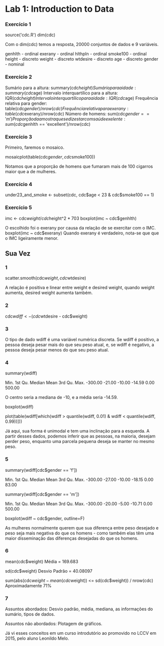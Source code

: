 # Lab 1: Introduction to Data

### Exercício 1

source('cdc.R')
dim(cdc)

Com o dim(cdc) temos a resposta, 20000 conjuntos de dados e 9 variáveis. 

genhlth - ordinal 
exerany - ordinal
hlthpln - ordinal
smoke100 - ordinal
height - discreto
weight - discreto 
wtdesire - discreto 
age - discreto 
gender - nominal 

### Exercício 2

Sumário para a altura: summary(cdc$height)
Sumário para a idade: summary(cdc$age)
Intervalo interquartílico para a altura: IQR(cdc$height)
Intervalo interquartílico para a idade: IQR(cdc$age)
Frequência relativa para gender: table(cdc$gender)/nrow(cdc)
Frequência relativa para exerany: table(cdc$exerany)/nrow(cdc)
Número de homens: sum(cdc$gender == 'm')
Proporção da amostra que se diz estar com saúde exelente: sum(cdc$genhlth == 'excellent')/nrow(cdc)

### Exercício 3

Primeiro, faremos o mosaico.

mosaicplot(table(cdc$gender, cdc$smoke100))

Notamos que a proporção de homens que fumaram mais de 100 cigarros  maior que a de mulheres.

### Exercício 4

under23_and_smoke <- subset(cdc, cdc$age < 23 & cdc$smoke100 == 1)

### Exercício 5

imc <- cdc$weight / cdc$height^2 * 703
boxplot(imc ~ cdc$genhlth)

O escolhido foi o exerany por causa da relação de se exercitar com o IMC. 
boxplot(imc ~ cdc$exerany)
Quando exerany é verdadeiro, nota-se que que o IMC  ligeiramente menor.

## Sua Vez
### 1

scatter.smooth(cdc$weight, cdc$wtdesire)

A relação é positiva e linear entre weight e desired weight, quando weight aumenta, desired weight aumenta também.

### 2

cdc$wdiff <- (cdc$wtdesire - cdc$weight)

### 3

O tipo de dado wdiff é uma variável numérica discreta. Se wdiff é positivo, a pessoa deseja pesar mais do que seu peso atual, e, se wdiff é negativo, a pessoa deseja pesar menos do que seu peso atual.

### 4

summary(wdiff)

   Min. 1st Qu.  Median    Mean 3rd Qu.    Max. 
-300.00  -21.00  -10.00  -14.59    0.00  500.00 

O centro seria a mediana de -10, e a média seria -14.59.

boxplot(wdiff)

plot(table(wdiff[which(wdiff > quantile(wdiff, 0.01) & wdiff < quantile(wdiff, 0.99))]))  

Já aqui, sua forma é unimodal e tem uma inclinação para a esquerda. A partir desses dados, podemos inferir que as pessoas, na maioria, desejam perder peso, enquanto uma parcela pequena deseja se manter no mesmo peso. 

### 5

summary(wdiff[cdc$gender == 'f'])

   Min. 1st Qu.  Median    Mean 3rd Qu.    Max. 
-300.00  -27.00  -10.00  -18.15    0.00   83.00 

summary(wdiff[cdc$gender == 'm'])

   Min. 1st Qu.  Median    Mean 3rd Qu.    Max. 
-300.00  -20.00   -5.00  -10.71    0.00  500.00 

boxplot(wdiff ~ cdc$gender, outline=F)

As mulheres normalmente querem que sua diferença entre peso desejado e peso seja mais negativa do que os homens - como também elas têm uma maior disseminação das diferenças desejadas do que os homens.

### 6

mean(cdc$weight)
Média = 169.683

sd(cdc$weight)
Desvio Padrão = 40.08097

sum(abs(cdc$weight - mean(cdc$weight)) <= sd(cdc$weight)) / nrow(cdc) 
Aproximadamente 71%

### 7

Assuntos abordados: Desvio padrão, média, mediana, as informações do sumário, tipos de dados.

Assuntos não abordados: Plotagem de gráficos.

Já vi esses conceitos em um curso introdutório ao promovido no LCCV em 2015, pelo aluno Leonildo Melo. 
